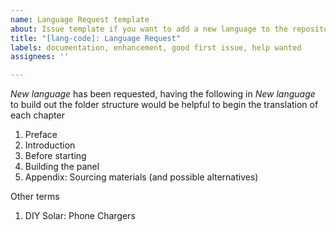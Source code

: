 ```yaml
---
name: Language Request template
about: Issue template if you want to add a new language to the repository.
title: "[lang-code]: Language Request"
labels: documentation, enhancement, good first issue, help wanted
assignees: ''

---
```


*New language* has been requested, having the following in *New language* to build out the folder structure would be helpful to begin the translation of each chapter

1. Preface
2. Introduction
3. Before starting
4. Building the panel
5. Appendix: Sourcing materials (and possible alternatives)

Other terms
1. DIY Solar: Phone Chargers

